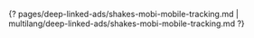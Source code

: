 {? pages/deep-linked-ads/shakes-mobi-mobile-tracking.md | multilang/deep-linked-ads/shakes-mobi-mobile-tracking.md ?}
